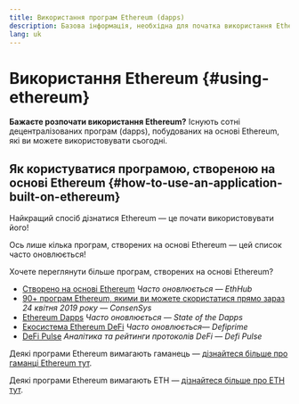 ```yaml
---
title: Використання програм Ethereum (dapps)
description: Базова інформація, необхідна для початка використання Ethereum.
lang: uk
---
```


# Використання Ethereum {#using-ethereum}

<div class="featured">

**Бажаєте розпочати використання Ethereum?** Існують сотні децентралізованих програм (dapps), побудованих на основі Ethereum, які ви можете використовувати сьогодні.

</div>

## Як користуватися програмою, створеною на основі Ethereum {#how-to-use-an-application-built-on-ethereum}

Найкращий спосіб дізнатися Ethereum — це почати використовувати його!

Ось лише кілька програм, створених на основі Ethereum — цей список часто оновлюється!

<RandomAppList />

Хочете переглянути більше програм, створених на основі Ethereum?

- [Створено на основі Ethereum](https://docs.ethhub.io/built-on-ethereum/built-on-ethereum/) _Часто оновлюється — EthHub_
- [90+ програм Ethereum, якими ви можете скористатися прямо зараз](https://media.consensys.net/40-ethereum-apps-you-can-use-right-now-d643333769f7) _24 квітня 2019 року — ConsenSys_
- [Ethereum Dapps](https://www.stateofthedapps.com/rankings/platform/ethereum) _Часто оновлюється — State of the Dapps_
- [Екосистема Ethereum DeFi](https://defiprime.com/ethereum) _Часто оновлюється— Defiprime_
- [DeFi Pulse](https://defipulse.com/) _Аналітика та рейтинги протоколів DeFi — Defi Pulse_

Деякі програми Ethereum вимагають гаманець — [дізнайтеся більше про гаманці Ethereum тут](/wallets/).

Деякі програми Ethereum вимагають ETH — [дізнайтеся більше про ETH тут](/eth/).
